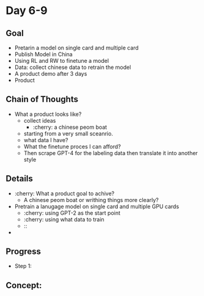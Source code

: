 # Day 6-9

## Goal
- Pretarin a model on single card and multiple card
- Publish Model in China
- Using RL and RW to finetune a model
- Data: collect chinese data to retrain the model
- A product demo after 3 days 
- Product

## Chain of Thoughts

- What a product looks like?
    - collect ideas
        - :cherry: a chinese peom boat
    - starting from a very small sceanrio. 
    - what data I have?
    - What the finetune proces I can afford?
    - Then scrape GPT-4 for the labeling data then translate it into another style

## Details
- :cherry: What a product goal to achive?
    - A chinese peom boat or writhing things more clearly?
- Pretrain a lanugage model on single card and multiple GPU cards
    - :cherry: using GPT-2 as the start point
    - :cherry: using what data to train
    - :: 
- 

## Progress
- Step 1:


## Concept:

